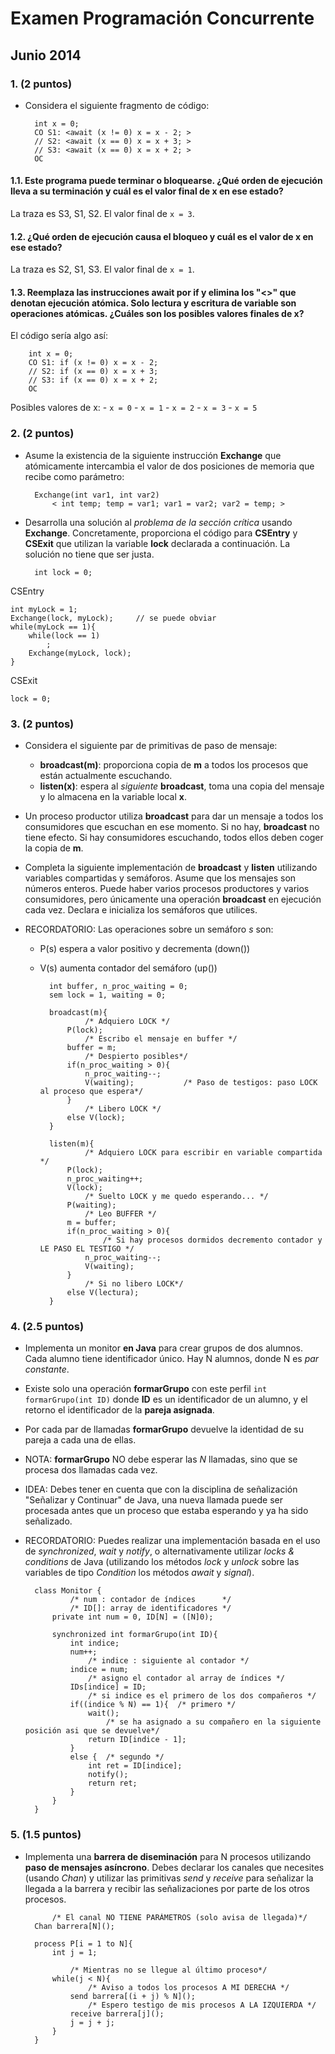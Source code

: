 # Examen Programación Concurrente 
## Junio 2014

### 1. (2 puntos)
- Considera el siguiente fragmento de código:

        int x = 0;
        CO S1: <await (x != 0) x = x - 2; >
        // S2: <await (x == 0) x = x + 3; >
        // S3: <await (x == 0) x = x + 2; >
        OC

#### 1.1. Este programa puede terminar o bloquearse. ¿Qué orden de ejecución lleva a su terminación y cuál es el valor final de x en ese estado?
La traza es S3, S1, S2.
El valor final de `x = 3`.

#### 1.2. ¿Qué orden de ejecución causa el bloqueo y cuál es el valor de x en ese estado?
La traza es S2, S1, S3.
El valor final de `x = 1`.

#### 1.3. Reemplaza las instrucciones **await** por **if** y elimina los "<>" que denotan ejecución atómica. Solo lectura y escritura de variable son operaciones atómicas. ¿Cuáles son los posibles valores finales de x?
El código sería algo así:

        int x = 0;
        CO S1: if (x != 0) x = x - 2;
        // S2: if (x == 0) x = x + 3;
        // S3: if (x == 0) x = x + 2;
        OC
Posibles valores de x:
    - `x = 0`
    - `x = 1`
    - `x = 2`
    - `x = 3`
    - `x = 5`
    
### 2. (2 puntos)
- Asume la existencia de la siguiente instrucción **Exchange** que atómicamente intercambia el valor de dos posiciones de memoria que recibe como parámetro:

        Exchange(int var1, int var2)
            < int temp; temp = var1; var1 = var2; var2 = temp; >

- Desarrolla una solución al *problema de la sección crítica* usando **Exchange**. Concretamente, proporciona el código para **CSEntry** y **CSExit** que utilizan la variable **lock** declarada a continuación. La solución no tiene que ser justa.


    	int lock = 0;
CSEntry
    
    int myLock = 1;
    Exchange(lock, myLock);		// se puede obviar
    while(myLock == 1){
        while(lock == 1)
            ;
        Exchange(myLock, lock);
    }

CSExit
    
    lock = 0;
    
### 3. (2 puntos)
- Considera el siguiente par de primitivas de paso de mensaje:
    - **broadcast(m)**:  proporciona copia de **m** a todos los procesos que están actualmente escuchando.
    - **listen(x)**: espera al *siguiente* **broadcast**, toma una copia del mensaje y lo almacena en la variable local **x**.

- Un proceso productor utiliza **broadcast** para dar un mensaje a todos los consumidores que escuchan en ese momento. Si no hay, **broadcast** no tiene efecto. Si hay consumidores escuchando, todos ellos deben coger la copia de **m**.
- Completa la siguiente implementación de **broadcast** y **listen** utilizando variables compartidas y semáforos. Asume que los mensajes son números enteros. Puede haber varios procesos productores y varios consumidores, pero únicamente una operación **broadcast** en ejecución cada vez. Declara e inicializa los semáforos que utilices.
- RECORDATORIO: Las operaciones sobre un semáforo *s* son:
    - P(s) espera a valor positivo y decrementa (down())
    - V(s) aumenta contador del semáforo (up())

            int buffer, n_proc_waiting = 0;
            sem lock = 1, waiting = 0;
            
            broadcast(m){
                    /* Adquiero LOCK */
                P(lock);
                    /* Escribo el mensaje en buffer */
                buffer = m;
                    /* Despierto posibles*/
                if(n_proc_waiting > 0){
                    n_proc_waiting--;
                    V(waiting);           /* Paso de testigos: paso LOCK al proceso que espera*/
                }
                    /* Libero LOCK */
                else V(lock);
            }
            
            listen(m){
                    /* Adquiero LOCK para escribir en variable compartida */
                P(lock);
                n_proc_waiting++;
                V(lock);
                    /* Suelto LOCK y me quedo esperando... */
                P(waiting);
                    /* Leo BUFFER */
                m = buffer;
                if(n_proc_waiting > 0){
                        /* Si hay procesos dormidos decremento contador y LE PASO EL TESTIGO */
                    n_proc_waiting--;
                    V(waiting);
                }
                    /* Si no libero LOCK*/
                else V(lectura);
            }
            
### 4. (2.5 puntos)
- Implementa un monitor **en Java** para crear grupos de dos alumnos. Cada alumno tiene identificador único. Hay N alumnos, donde N es *par constante*.
- Existe solo una operación **formarGrupo** con este perfil `int formarGrupo(int ID)` donde **ID** es un identificador de un alumno, y el retorno el identificador de la **pareja asignada**.
- Por cada par de llamadas **formarGrupo** devuelve la identidad de su pareja a cada una de ellas.
- NOTA: **formarGrupo** NO debe esperar las *N* llamadas, sino que se procesa dos llamadas cada vez.
- IDEA: Debes tener en cuenta que con la disciplina de señalización "Señalizar y Continuar" de Java, una nueva llamada puede ser procesada antes que un proceso que estaba esperando y ya ha sido señalizado.
- RECORDATORIO: Puedes realizar una implementación basada en el uso de *synchronized*, *wait* y *notify*, o alternativamente utilizar *locks & conditions* de Java (utilizando los métodos *lock* y *unlock* sobre las variables de tipo *Condition* los métodos *await* y *signal*).

        class Monitor {
                /* num : contador de índices      */
                /* ID[]: array de identificadores */
            private int num = 0, ID[N] = ([N]0);
            
            synchronized int formarGrupo(int ID){
                int indice;
                num++;
                    /* indice : siguiente al contador */
                indice = num;
                    /* asigno el contador al array de índices */
                IDs[indice] = ID;
                    /* si indice es el primero de los dos compañeros */
                if((indice % N) == 1){  /* primero */
                    wait();
                        /* se ha asignado a su compañero en la siguiente posición asi que se devuelve*/
                    return ID[indice - 1];
                }
                else {  /* segundo */
                    int ret = ID[indice];
                    notify();
                    return ret;
                }
            }
        }
        
### 5. (1.5 puntos)
- Implementa una **barrera de diseminación** para N procesos utilizando **paso de mensajes asíncrono**. Debes declarar los canales que necesites (usando *Chan*) y utilizar las primitivas *send* y *receive* para señalizar la llegada a la barrera y recibir las señalizaciones por parte de los otros procesos.
        
            /* El canal NO TIENE PARÁMETROS (solo avisa de llegada)*/
        Chan barrera[N]();   
        
        process P[i = 1 to N]{
            int j = 1;
                
                /* Mientras no se llegue al último proceso*/
            while(j < N){
                    /* Aviso a todos los procesos A MI DERECHA */
                send barrera[(i + j) % N]();
                    /* Espero testigo de mis procesos A LA IZQUIERDA */
                receive barrera[j]();
				j = j + j;
            }
        }